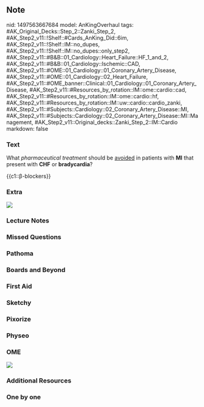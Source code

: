 ## Note
nid: 1497563667684
model: AnKingOverhaul
tags: #AK_Original_Decks::Step_2::Zanki_Step_2, #AK_Step2_v11::!Shelf::#Cards_AnKing_Did::6im, #AK_Step2_v11::!Shelf::IM::no_dupes, #AK_Step2_v11::!Shelf::IM::no_dupes::only_step2, #AK_Step2_v11::#B&B::01_Cardiology::Heart_Failure::HF_1_and_2, #AK_Step2_v11::#B&B::01_Cardiology::Ischemic::CAD, #AK_Step2_v11::#OME::01_Cardiology::01_Coronary_Artery_Disease, #AK_Step2_v11::#OME::01_Cardiology::02_Heart_Failure, #AK_Step2_v11::#OME_banner::Clinical::01_Cardiology::01_Coronary_Artery_Disease, #AK_Step2_v11::#Resources_by_rotation::IM::ome::cardio::cad, #AK_Step2_v11::#Resources_by_rotation::IM::ome::cardio::hf, #AK_Step2_v11::#Resources_by_rotation::IM::uw::cardio::cardio_zanki, #AK_Step2_v11::#Subjects::Cardiology::02_Coronary_Artery_Disease::MI, #AK_Step2_v11::#Subjects::Cardiology::02_Coronary_Artery_Disease::MI::Management, #AK_Step2_v11::Original_decks::Zanki_Step_2::IM::Cardio
markdown: false

### Text
What <i>pharmaceutical treatment</i> should be <u>avoided</u> in
patients with <b>MI</b> that present with <b>CHF</b> or
<b>bradycardia</b>?
<div>
  {{c1::β-blockers}}
</div>

### Extra
<img src="morning%20wood.png">

### Lecture Notes


### Missed Questions


### Pathoma


### Boards and Beyond


### First Aid


### Sketchy


### Pixorize


### Physeo


### OME
<div class="ome-widget">
  <a href=
  "https://onlinemeded.org/spa/cardiology/coronary-artery-disease/acquire?ref=anki">
  <img src="_OME_AnkiFlashcards_Lesson_2.png"></a>
</div>

### Additional Resources


### One by one

